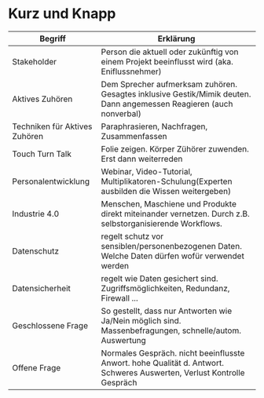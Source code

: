 # Kurz und Knapp
|Begriff|Erklärung|
|---|---|
|Stakeholder|Person die aktuell oder zukünftig von einem Projekt beeinflusst wird (aka. Eniflussnehmer)|
|Aktives Zuhören|Dem Sprecher aufmerksam zuhören. Gesagtes inklusive Gestik/Mimik deuten.  Dann angemessen Reagieren (auch nonverbal)|
|Techniken für Aktives Zuhören|Paraphrasieren, Nachfragen, Zusammenfassen|
|Touch Turn Talk|Folie zeigen. Körper Zühörer zuwenden. Erst dann weiterreden|
|Personalentwicklung|Webinar, Video-Tutorial, Multiplikatoren-Schulung(Experten ausbilden die Wissen weitergeben)|
|Industrie 4.0|Menschen, Maschiene und Produkte direkt miteinander vernetzen. Durch z.B. selbstorganisierende Workflows.|
|Datenschutz|regelt schutz vor sensiblen/personenbezogenen Daten. Welche Daten dürfen wofür verwendet werden|
|Datensicherheit|regelt wie Daten gesichert sind. Zugriffsmöglichkeiten, Redundanz, Firewall ...|
|Geschlossene Frage|So gestellt, dass nur Antworten wie Ja/Nein möglich sind. Massenbefragungen, schnelle/autom. Auswertung|
|Offene Frage|Normales Gespräch. nicht beeinflusste Anwort. hohe Qualität d. Antwort. Schweres Auswerten, Verlust Kontrolle Gespräch|